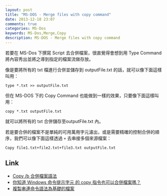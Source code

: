 ```yaml
---
layout: post
title: "MS-DOS - Merge files with copy command"
date: 2013-12-18 23:07
comments: true
categories: MS-Dos
keywords: MS-Dos,Merge,Copy
description: MS-DOS - Merge files with copy command
---
```


若要在 MS-Dos 下撰寫 Script 去合併檔案，很直覺得會想到用 Type Command 將內容秀出並將之導到指定的檔案流做存放。

<!--More-->
像是要將所有的 txt 檔進行合併並儲存到 outputFile.txt 的話，就可以像下面這樣叫用：  

    type *.txt >> outputFile.txt


但在 MS-DOS 下的 Copy Command 也能做到一樣的效果，只要像下面這樣叫用：  

    copy *.txt outputFile.txt


就可以將所有的 txt 合併儲存至outputFile.txt 內。  

若是要合併的檔案不是單純的可用萬用字元濾出，或是需要精確的控制合併的順序，我們可以像下面這樣透過 `+` 去串接多個來源檔案：

    Copy file1.txt+file2.txt+file3.txt outputFile.txt


Link
----
* [Copy /b 合併檔案語法](http://anti-hacker.blogspot.tw/2007/05/copy-b.html)
* [你知道 Windows 命令提示字元 的 copy 指令也可以合併檔案嗎？](http://www.dotblogs.com.tw/hunterpo/archive/2009/10/30/11362.aspx)
* [複製串連命令語法為基礎的檔案](http://support.microsoft.com/kb/69575/zh-tw)

